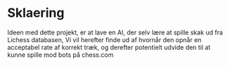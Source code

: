 # Sklaering
Ideen med dette projekt, er at lave en AI, der selv lære at spille skak ud fra Lichess databasen, Vi vil herefter finde ud af hvornår den opnår en acceptabel rate af korrekt træk, og derefter potentielt udvide den til at kunne spille mod bots på chess.com
